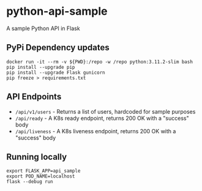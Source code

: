 # python-api-sample
A sample Python API in Flask

## PyPi Dependency updates

    docker run -it --rm -v ${PWD}:/repo -w /repo python:3.11.2-slim bash
    pip install --upgrade pip
    pip install --upgrade Flask gunicorn
    pip freeze > requirements.txt

## API Endpoints

  - `/api/v1/users` - Returns a list of users, hardcoded for sample purposes
  - `/api/ready` - A K8s ready endpoint, returns 200 OK with a "success" body
  - `/api/liveness` - A K8s liveness endpoint, returns 200 OK with a "success" body

## Running locally

```commandline
export FLASK_APP=api_sample
export POD_NAME=localhost
flask --debug run
```